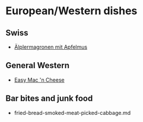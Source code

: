 # European/Western dishes

## Swiss
- [Älplermagronen mit Apfelmus](aelplermagronen-mit-apfelmus.md)

## General Western
- [Easy Mac 'n Cheese](easy-mac-n-cheese.md)

## Bar bites and junk food
- fried-bread-smoked-meat-picked-cabbage.md
